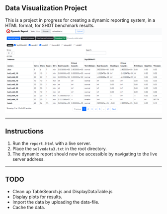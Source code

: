 ## Data Visualization Project
This is a project in progress for creating a dynamic reporting system, in a HTML format, for SHOT benchmark results.
![Screenshot](./Docs/Images/OverView.png)

---
## Instructions
1. Run the `report.html` with a live server.
2. Place the `solvedata3.txt` in the root directory.
3. The dynamic report should now be accessible by navigating to the live server address.
--- 
## TODO
- Clean up TableSearch.js and DisplayDataTable.js
- Display plots for results.
- Import the data by uploading the data-file.
- Cache the data.